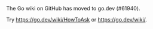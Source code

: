 The Go wiki on GitHub has moved to go.dev (#61940).

Try <https://go.dev/wiki/HowToAsk> or <https://go.dev/wiki/>.

